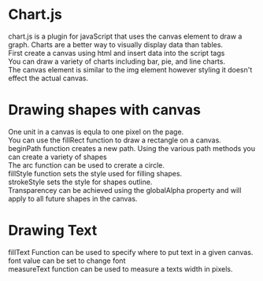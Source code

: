 # Chart.js  
chart.js is a plugin for javaScript that uses the canvas element to draw a graph.
Charts are a better way to visually display data than tables.  
First create a canvas using html and insert data into the script tags  
You can draw a variety of charts including bar, pie, and line charts.   
The canvas element is similar to the img element however styling it doesn't effect the actual canvas.  

# Drawing shapes with canvas  
One unit in a canvas is equla to one pixel on the page.  
You can use the fillRect function to draw a rectangle on a canvas.  
beginPath function creates a new path. 
Using the various path methods you can create a variety of  shapes  
The arc function can be used to crerate a circle.  
fillStyle function sets the style used for filling shapes.  
strokeStyle sets the style for shapes outline.  
Transparencey can be achieved using the globalAlpha property and will apply to all future shapes in the canvas.  

# Drawing Text  
fillText Function can be used to specify where to put text in a given canvas.  
font value can be set to change font  
measureText function can be used to measure a texts width in pixels.  
